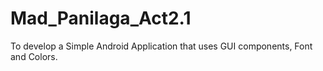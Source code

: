 # Mad_Panilaga_Act2.1
To develop a Simple Android Application that uses GUI components, Font and Colors.
